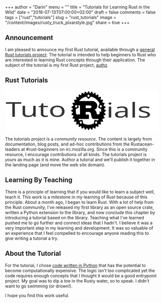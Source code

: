 +++
author = "Darin"
menu = ""
title = "Tutorials for Learning Rust in the Wild"
date = "2016-07-13T07:00:00+02:00"
draft = false
comments = false
tags = ["rust","tutorials"]
slug = "rust_tutorials"
image = "/content/images/rusty_truck_pixarstyle.jpg"
share = true
+++

## Announcement

I am pleased to announce my first Rust tutorial, available through a [general Rust tutorials project](http://www.daringordon.com/tutorials-rs/).  The tutorial is intended to help beginners to Rust who are interested in learning Rust concepts through their application.  The subject of the tutorial is my first Rust project, [authz](https://github.com/Dowwie/rust-authz).


## Rust Tutorials

![](/content/images/tutorials_grey.svg)

The tutorials project is a *community resource*.  The content is largely from documentation, blog posts, and ad-hoc contributions from the Rustacean-leaders at #rust-beginners on irc.mozilla.org.  Since this is a community resource, I encourage contributions of all kinds.  The tutorials project is *yours* as much as it is mine.  Author a tutorial and we'll publish it together in the landing page (and move the web site domain).

## Learning By Teaching

There is a principle of learning that if you would like to learn a subject well, teach it.  This work is a milestone in my learning of Rust because of this principle.  About a month ago, I began to learn Rust.  With a lot of help from the Rust community, I've released my first library as an open source crate, written a Python extension to the library, and now conclude this chapter by introducing a tutorial based on the library.  Teaching what I've learned pushed me to go further and connect ideas that I hadn't.  I believe it was a very important step in my learning and development.  It was so valuable of an experience that I feel compelled to encourage anyone reading this to give writing a tutorial a try.

## About the Tutorial

For the tutorial, I chose [code written in Python](https://github.com/YosaiProject/yosai/blob/master/yosai/core/authz/authz.py#L37) that has the potential to become computationally expensive.  The logic isn't too complicated yet the code requires enough concepts that I thought it would be a good entrypoint project.  My goal was to dip a toe in the Rusty water, so to speak.  I didn't want to go swimming (or drown!).

I hope you find this work useful.
